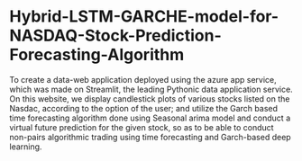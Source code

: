 # Hybrid-LSTM-GARCHE-model-for-NASDAQ-Stock-Prediction-Forecasting-Algorithm
To create a data-web application deployed using the azure app service, which was made on Streamlit, the leading Pythonic data application service. On this website, we display candlestick plots of various stocks listed on the Nasdac, according to the option of the user; and utilize the Garch based time forecasting algorithm done using Seasonal arima model and conduct a virtual future prediction for the given stock, so as to be able to conduct non-pairs algorithmic trading using time forecasting and Garch-based deep learning.
